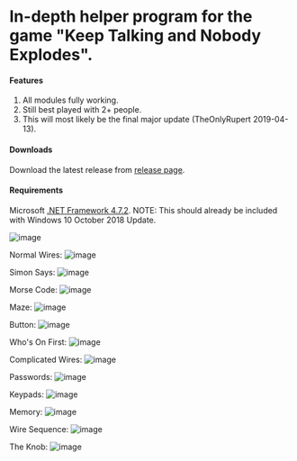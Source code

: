 # In-depth helper program for the game "Keep Talking and Nobody Explodes".

#### Features
1. All modules fully working.
2. Still best played with 2+ people.
3. This will most likely be the final major update (TheOnlyRupert 2019-04-13).

#### Downloads
Download the latest release from [release page](https://github.com/TheOnlyRupert/BombGameSolver/releases).

#### Requirements
Microsoft [.NET Framework 4.7.2](http://go.microsoft.com/fwlink/?LinkId=863262 "Microsoft's download page").
NOTE: This should already be included with Windows 10 October 2018 Update.

![image](https://user-images.githubusercontent.com/3703153/207219429-9d3c001b-f8d2-470c-859a-cc433a953274.png)

Normal Wires:
![image](https://user-images.githubusercontent.com/3703153/207219589-ca62a2bc-0520-4d66-9bcf-5b4c4dbe04c5.png)

Simon Says:
![image](https://user-images.githubusercontent.com/3703153/207219628-d7709216-e815-44ac-a0cd-d4043ff502f4.png)

Morse Code:
![image](https://user-images.githubusercontent.com/3703153/207219709-8c22ec6e-79c6-45d6-9f4c-c26c1f18acf4.png)

Maze:
![image](https://user-images.githubusercontent.com/3703153/207219762-0dc561ec-7f52-45b1-9e62-f4f461a040f8.png)

Button:
![image](https://user-images.githubusercontent.com/3703153/207219802-b1656b18-e0ba-4dcc-bfc3-302c5a5aa1d3.png)

Who's On First:
![image](https://user-images.githubusercontent.com/3703153/207219848-e0e92fee-d469-49cd-9758-4ac7f61e13db.png)

Complicated Wires:
![image](https://user-images.githubusercontent.com/3703153/207219910-2043d4e1-0328-4857-83d7-07c9c3a647ae.png)

Passwords:
![image](https://user-images.githubusercontent.com/3703153/207219943-7255cb12-7577-4254-9665-ae5109d8c109.png)

Keypads:
![image](https://user-images.githubusercontent.com/3703153/207220001-50add953-e896-455d-87cf-6caaaac22934.png)

Memory:
![image](https://user-images.githubusercontent.com/3703153/207220057-81e0fe7d-f297-40b0-aa43-febbb4d6ed0c.png)

Wire Sequence:
![image](https://user-images.githubusercontent.com/3703153/207220134-f1a897a5-3074-44af-b175-b9de7bc175be.png)

The Knob:
![image](https://user-images.githubusercontent.com/3703153/207220150-1192d94f-f35d-462a-acd5-011b5b44ebf4.png)
